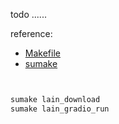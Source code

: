 todo ......


reference:
- [Makefile](Makefile)
- [sumake](https://github.com/SuCicada/sumake)

```bash


sumake lain_download
sumake lain_gradio_run



```
